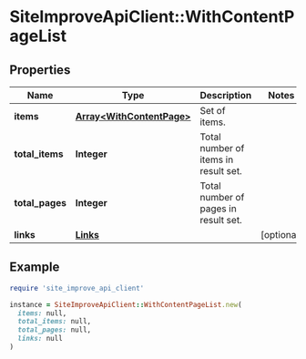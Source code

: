 # SiteImproveApiClient::WithContentPageList

## Properties

| Name | Type | Description | Notes |
| ---- | ---- | ----------- | ----- |
| **items** | [**Array&lt;WithContentPage&gt;**](WithContentPage.md) | Set of items. |  |
| **total_items** | **Integer** | Total number of items in result set. |  |
| **total_pages** | **Integer** | Total number of pages in result set. |  |
| **links** | [**Links**](Links.md) |  | [optional] |

## Example

```ruby
require 'site_improve_api_client'

instance = SiteImproveApiClient::WithContentPageList.new(
  items: null,
  total_items: null,
  total_pages: null,
  links: null
)
```

